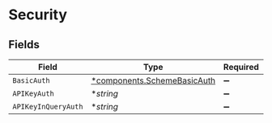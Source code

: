 # Security


## Fields

| Field                                                                     | Type                                                                      | Required                                                                  | Description                                                               |
| ------------------------------------------------------------------------- | ------------------------------------------------------------------------- | ------------------------------------------------------------------------- | ------------------------------------------------------------------------- |
| `BasicAuth`                                                               | [*components.SchemeBasicAuth](../../models/components/schemebasicauth.md) | :heavy_minus_sign:                                                        | N/A                                                                       |
| `APIKeyAuth`                                                              | **string*                                                                 | :heavy_minus_sign:                                                        | N/A                                                                       |
| `APIKeyInQueryAuth`                                                       | **string*                                                                 | :heavy_minus_sign:                                                        | N/A                                                                       |